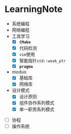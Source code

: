 # LearningNote
+ 系统编程
+ 网络编程
+ 工具学习
    + [x] **`CMake`** 
    + [x] 代码检测
    + [x] `vim`使用
    + [x] 智能指针`std::weak_ptr`
    + [x] **`pragma`**
+ moduo
    + [x] 基础库
    + [x] 网络库
+ 设计模式
    + [x] 设计原则
    + [x] 组件协作系列模式
    + [x] 单一职责系列模式
+ [ ] 协程
+ [ ] 操作系统